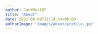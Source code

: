 ```yaml
---
author: JackMortDT
title: "About"
date: 2022-08-09T12:14:34+06:00
authorImage: "images/about/profile.jpg"
---
```

